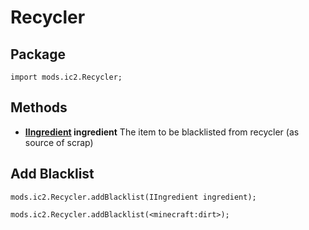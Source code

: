 # Recycler

## Package
`import mods.ic2.Recycler;`

## Methods
- **[IIngredient](/Vanilla/Variable_Types/IIngredient/) ingredient** The item to be blacklisted from recycler (as source of scrap)


## Add Blacklist
```
mods.ic2.Recycler.addBlacklist(IIngredient ingredient);

mods.ic2.Recycler.addBlacklist(<minecraft:dirt>);
```
